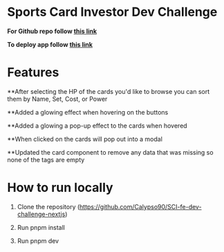 # **Sports Card Investor Dev Challenge**

**For Github repo follow [this link](https://github.com/Calypso90/SCI-fe-dev-challenge-nextjs)**

**To deploy app follow [this link](https://sci-fi-dev-challenge-nextjs.netlify.app/)**

# **Features**

\*\*After selecting the HP of the cards you'd like to browse you can sort them by Name, Set, Cost, or Power

\*\*Added a glowing effect when hovering on the buttons

\*\*Added a glowing a pop-up effect to the cards when hovered

\*\*When clicked on the cards will pop out into a modal

\*\*Updated the card component to remove any data that was missing so none of the tags are empty

# **How to run locally**

1.  Clone the repository
    (https://github.com/Calypso90/SCI-fe-dev-challenge-nextjs)

2.  Run pnpm install

3.  Run pnpm dev
